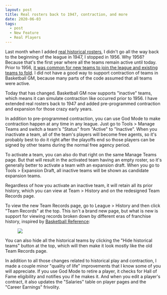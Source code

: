 ```yaml
---
layout: post
title: Real rosters back to 1947, contraction, and more
date: 2020-06-03
tags:
  - post
  - New Feature
  - Real Players
---
```


Last month when I added [real historical rosters](/blog/2020/05/beta-real-rosters-back-to-1956/), I didn't go all the way back to the beginning of the league in 1947, I stopped in 1956. Why 1956? Because that's the first year where all the teams remain active until today. Prior to 1956, [it was common for new teams to join the league and existing teams to fold](https://en.wikipedia.org/wiki/List_of_National_Basketball_Association_seasons). I did not have a good way to support contraction of teams in Basketball GM, because many parts of the code assumed that all teams were active.

Today that has changed. Basketball GM now supports "inactive" teams, which means it can simulate contraction like occurred prior to 1956. I have extended real rosters back to 1947 and added pre-programmed contraction and expansion for those crazy early years.

<!--more-->

In addition to pre-programmed contraction, you can use God Mode to make contraction happen at any time in any league. Just go to Tools > Manage Teams and switch a team's "Status" from "Active" to "Inactive". When you inactivate a team, all of the team's players will become free agents, so it's probably best to do it right after the playoffs end so those players can be signed by other teams during the normal free agency period.

To activate a team, you can also do that right on the same Manage Teams page. But that will result in the activated team having an empty roster, so it's generally better to activate a team with an expansion draft. When you go to Tools > Expansion Draft, all inactive teams will be shown as candidate expansion teams.

Regardless of how you activate an inactive team, it will retain all its prior history, which you can view at Team > History and on the redesigned Team Records page.

To view the new Team Records page, go to League > History and then click "Team Records" at the top. This isn't a brand new page, but what is new is support for viewing records broken down by different eras of franchise history, inspired by [Basketball Reference](https://www.basketball-reference.com/teams/):

<figure class="overflow-auto"><img src="/files/team-records.png"></figure>

You can also hide all the historical teams by clicking the "Hide historical teams" button at the top, which will then make it look mostly like the old Team Records page.

In addition to all those changes related to historical play and contraction, I made a couple minor "quality of life" improvements that I know some of you will appreciate. If you use God Mode to retire a player, it checks for Hall of Fame eligibility and notifies you if he makes it. And when you edit a player's contract, it also updates the "Salaries" table on player pages and the "Career Earnings" frivolity.

